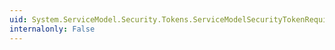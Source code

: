 ```yaml
---
uid: System.ServiceModel.Security.Tokens.ServiceModelSecurityTokenRequirement.TransportScheme
internalonly: False
---
```

